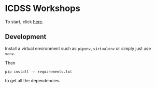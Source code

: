 # ICDSS Workshops

To start, click [here]().

## Development

Install a virtual environment such as `pipenv`, `virtualenv` or simply just use `venv`.

Then
```
pip install -r requirements.txt
```
to get all the dependencies.
